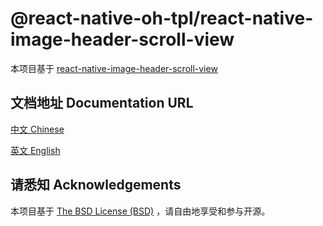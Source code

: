 # @react-native-oh-tpl/react-native-image-header-scroll-view

本项目基于 [react-native-image-header-scroll-view](https://github.com/bamlab/react-native-image-header-scroll-view)

## 文档地址  Documentation URL 

[中文  Chinese](https://gitee.com/react-native-oh-library/usage-docs/blob/master/zh-cn/react-native-image-header-scroll-view.md)

[英文  English](https://gitee.com/react-native-oh-library/usage-docs/blob/master/zh-en/react-native-image-header-scroll-view.md)

## 请悉知  Acknowledgements

本项目基于 [The BSD License (BSD)](https://github.com/bamlab/react-native-image-header-scroll-view/blob/master/LICENCE) ，请自由地享受和参与开源。
